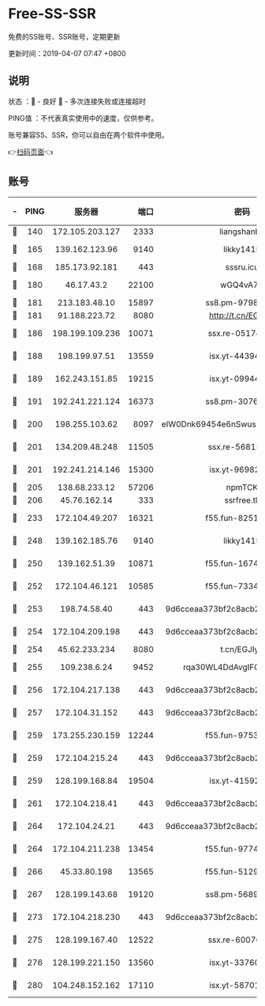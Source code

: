 # Free-SS-SSR

免费的SS账号、SSR账号，定期更新

更新时间：2019-04-07 07:47 +0800

## 说明

状态     ：🙂 - 良好 🙁 - 多次连接失败或连接超时

PING值   ：不代表真实使用中的速度，仅供参考。

账号兼容SS、SSR，你可以自由在两个软件中使用。

👉[扫码页面](https://liesauer.github.io/Free-SS-SSR/)👈

## 账号

|-|PING|服务器|端口|密码|加密方式|区域|
|:----:|:----:|:-----:|-----:|:----:|:----:|:----:|
|🙂|140|172.105.203.127|2333|liangshanbo|chacha20|JP|
|🙂|165|139.162.123.96|9140|likky1415|aes-256-cfb|JP|
|🙂|168|185.173.92.181|443|sssru.icu|rc4-md5|RU|
|🙂|180|46.17.43.2|22100|wGQ4vA7D|aes-256-gcm|RU|
|🙂|181|213.183.48.10|15897|ss8.pm-97980704|rc4-md5|RU|
|🙂|181|91.188.223.72|8080|http://t.cn/EGJIyrl|rc4-md5|RU|
|🙂|186|198.199.109.236|10071|ssx.re-05174264|aes-256-cfb|US|
|🙂|188|198.199.97.51|13559|isx.yt-44394689|aes-256-cfb|US|
|🙂|189|162.243.151.85|19215|isx.yt-09944441|aes-256-cfb|US|
|🙂|191|192.241.221.124|16373|ss8.pm-30761179|aes-256-cfb|US|
|🙂|200|198.255.103.62|8097|eIW0Dnk69454e6nSwuspv9DmS201tQ0D|aes-256-cfb|US|
|🙂|201|134.209.48.248|11505|ssx.re-56815619|aes-256-cfb|US|
|🙂|201|192.241.214.146|15300|isx.yt-96982651|aes-256-cfb|US|
|🙂|205|138.68.233.12|57206|npmTCK|rc4-md5|US|
|🙂|206|45.76.162.14|333|ssrfree.tk|rc4|SG|
|🙂|233|172.104.49.207|16321|f55.fun-82511518|aes-256-cfb|SG|
|🙂|248|139.162.185.76|9140|likky1415|aes-256-cfb|DE|
|🙂|250|139.162.51.39|10871|f55.fun-16741898|aes-256-cfb|SG|
|🙂|252|172.104.46.121|10585|f55.fun-73340973|aes-256-cfb|SG|
|🙂|253|198.74.58.40|443|9d6cceaa373bf2c8acb22e60b6a58be6|aes-256-cfb|US|
|🙂|254|172.104.209.198|443|9d6cceaa373bf2c8acb22e60b6a58be6|aes-256-cfb|US|
|🙂|254|45.62.233.234|8080|t.cn/EGJIyrl|rc4-md5|CA|
|🙂|255|109.238.6.24|9452|rqa30WL4DdAvgIFG6Fs3znzTa|aes-256-cfb|FR|
|🙂|256|172.104.217.138|443|9d6cceaa373bf2c8acb22e60b6a58be6|aes-256-cfb|US|
|🙂|257|172.104.31.152|443|9d6cceaa373bf2c8acb22e60b6a58be6|aes-256-cfb|US|
|🙂|259|173.255.230.159|12244|f55.fun-97535983|aes-256-cfb|US|
|🙂|259|172.104.215.24|443|9d6cceaa373bf2c8acb22e60b6a58be6|aes-256-cfb|US|
|🙂|259|128.199.168.84|19504|isx.yt-41592631|aes-256-cfb|SG|
|🙂|261|172.104.218.41|443|9d6cceaa373bf2c8acb22e60b6a58be6|aes-256-cfb|US|
|🙂|264|172.104.24.21|443|9d6cceaa373bf2c8acb22e60b6a58be6|aes-256-cfb|US|
|🙂|264|172.104.211.238|13454|f55.fun-97748450|aes-256-cfb|US|
|🙂|266|45.33.80.198|13565|f55.fun-51293077|aes-256-cfb|US|
|🙂|267|128.199.143.68|19120|ss8.pm-56891899|aes-256-cfb|SG|
|🙂|273|172.104.218.230|443|9d6cceaa373bf2c8acb22e60b6a58be6|aes-256-cfb|US|
|🙂|275|128.199.167.40|12522|ssx.re-60076852|aes-256-cfb|SG|
|🙂|276|128.199.221.150|13560|isx.yt-33760671|aes-256-cfb|SG|
|🙂|280|104.248.152.162|17110|isx.yt-58701145|aes-256-cfb|SG|
